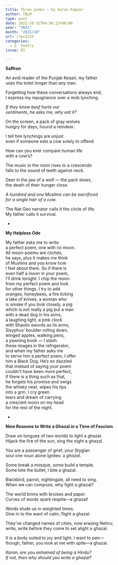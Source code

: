 ```yaml
---
title: Three poems – by Karan Kapoor
author: TBLM
type: post
date: 2021-10-31T04:56:13+00:00
year: "2021"
month: "2021/10"
url: /?p=1333
categories:
  - 2. Poetry
issue: E5

---
```

**Saffron**

An avid reader of the Punjab Kesari, my father  
uses the toilet longer than any man.

Forgetting how these conversations always end,  
I express my repugnance over a mob lynching.

_If they know beef hurts our  
sentiments_, he asks me, _why eat it?_

On the screen, a pack of gray wolves  
hungry for days, hound a reindeer.

I tell him lynchings are unjust  
even if someone eats a cow solely to offend.

How can you ever compare human life  
with a cow&#8217;s?

The music in the room rises to a crescendo  
falls to the sound of teeth against neck.

Deer in the jaw of a wolf — the pack slows,  
the death of their hunger close.

_A hundred and one Muslims can be sacrificed  
for a single hair of a cow._

The Nat Geo narrator calls it the circle of life.  
My father calls it survival.

*

**My Helpless Ode**

My father asks me to write  
a perfect poem, one with no moon.  
All moon-poems are clichés,  
he says, plus it makes me think  
of Muslims and you know how  
I feel about them. So if there is  
even half a moon in your poem,  
I&#8217;ll drink tonight. I chip the moon  
from my perfect poem and look  
for other things. I try to add  
oranges, honeybees, a fire licking  
a lake of knives, a woman who  
is smoke if you look closely, a pig  
which is not really a pig but a man  
with a dead dog in his arms,  
a laughing light, a pink clock  
with Shaolin swords as its arms,  
Sisyphus&#8217; boulder rolling down,  
winged apples, walking pens,  
a yawning book — I stash  
these images in the refrigerator,  
and when my father asks me  
to serve him a perfect poem, I offer  
him a Black Dog. He&#8217;s so dazzled  
that instead of saying your poem  
couldn&#8217;t have been more perfect,  
if there is a thing such as that,  
he forgets his promise and swigs  
the whisky neat, wipes his lips  
into a grin. I cry green  
tears and dream of carrying  
a crescent moon on my head  
for the rest of the night.

*

**Nine Reasons to Write a Ghazal in a Time of Fascism**

Draw on tongues of two worlds to light a ghazal.  
Hijack the fire of the sun, sing the night a ghazal.

You are a passenger of grief, your Stygian  
soul one noun alone ignites: a _ghazal_.

Some break a mosque, some build a temple.  
Some bite the bullet, I bite a ghazal.

Blackbird, parrot, nightingale, all need to sing.  
When we can compose, why fight a ghazal?

The world brims with bruises and paper.  
Curves of words spark respite—a ghazal!

Words elude us in weighted times.  
Give in to the want of calm, flight a ghazal.

They&#8217;ve changed names of cities, now erasing Nehru;  
write, write before they come to set alight a ghazal.

It is a body suited to joy and light. I want to pen—  
though, father, you look at me with spite—a ghazal.

_Karan, are you ashamed of being a Hindu?  
If not, then why should you write a ghazal?_
